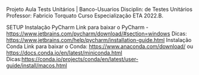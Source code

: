 Projeto Aula Tests Unitários | Banco-Usuarios
Disciplin:  de Testes Unitários
Professor: Fabricio Torquato
Curso Especialização ETA 2022.B.

SETUP
 Instalação PyCharm
Link para baixar o PyCharm - https://www.jetbrains.com/pycharm/download/#section=windows
Dicas: https://www.jetbrains.com/help/pycharm/installation-guide.html
 Instalação Conda
Link para baixar o Conda: https://www.anaconda.com/download/ ou https://docs.conda.io/en/latest/miniconda.html
Dicas:https://conda.io/projects/conda/en/latest/user-guide/install/macos.html

 
